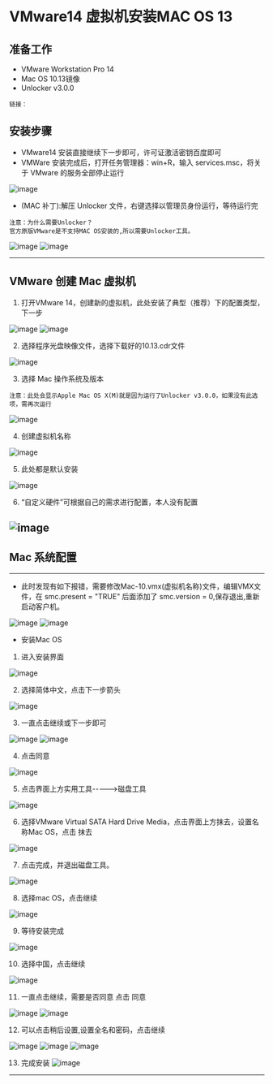 # VMware14 虚拟机安装MAC OS 13
## 准备工作
- VMware Workstation Pro 14
- Mac OS 10.13镜像
- Unlocker v3.0.0
```
链接：
```
## 安装步骤
- VMware14 安装直接继续下一步即可，许可证激活密钥百度即可
- VMWare 安装完成后，打开任务管理器：win+R，输入 services.msc，将关于 VMware 的服务全部停止运行 

![image](https://github.com/zmlwzx/zmlwzx.github.com/blob/master/images/VMware/服务.jpg)

- (MAC 补丁):解压 Unlocker 文件，右键选择以管理员身份运行，等待运行完
```
注意：为什么需要Unlocker？
官方原版VMware是不支持MAC OS安装的,所以需要Unlocker工具。
```

![image](https://github.com/zmlwzx/zmlwzx.github.com/blob/master/images/VMware/unlocker-1.jpg)
![image](https://github.com/zmlwzx/zmlwzx.github.com/blob/master/images/VMware/unlocker-2.jpg)

---
## VMware 创建 Mac 虚拟机
1. 打开VMware 14，创建新的虚拟机，此处安装了典型（推荐）下的配置类型，下一步

![image](https://github.com/zmlwzx/zmlwzx.github.com/blob/master/images/VMware/界面.jpg)
![image](https://github.com/zmlwzx/zmlwzx.github.com/blob/master/images/VMware/1.png)

2. 选择程序光盘映像文件，选择下载好的10.13.cdr文件

![image](https://github.com/zmlwzx/zmlwzx.github.com/blob/master/images/VMware/2.png)

3. 选择 Mac 操作系统及版本

```
注意：此处会显示Apple Mac OS X(M)就是因为运行了Unlocker v3.0.0，如果没有此选项，需再次运行
```
![image](https://github.com/zmlwzx/zmlwzx.github.com/blob/master/images/VMware/3.png)

4. 创建虚拟机名称

![image](https://github.com/zmlwzx/zmlwzx.github.com/blob/master/images/VMware/4.png)

5. 此处都是默认安装

![image](https://github.com/zmlwzx/zmlwzx.github.com/blob/master/images/VMware/5.png)

6. “自定义硬件”可根据自己的需求进行配置，本人没有配置

![image](https://github.com/zmlwzx/zmlwzx.github.com/blob/master/images/VMware/6.png)
---

## Mac 系统配置
---
- 此时发现有如下报错，需要修改Mac-10.vmx(虚拟机名称)文件，编辑VMX文件，在 smc.present = "TRUE" 后面添加了 smc.version = 0,保存退出,重新启动客户机。

![image](https://github.com/zmlwzx/zmlwzx.github.com/blob/master/images/VMware/7.png)
![image](https://github.com/zmlwzx/zmlwzx.github.com/blob/master/images/VMware/8.png)

- 安装Mac OS
1. 进入安装界面

![image](https://github.com/zmlwzx/zmlwzx.github.com/blob/master/images/VMware/10.png)

2. 选择简体中文，点击下一步箭头

![image](https://github.com/zmlwzx/zmlwzx.github.com/blob/master/images/VMware/11.png)

3. 一直点击继续或下一步即可

![image](https://github.com/zmlwzx/zmlwzx.github.com/blob/master/images/VMware/12.png)
![image](https://github.com/zmlwzx/zmlwzx.github.com/blob/master/images/VMware/13.png)

4. 点击同意

![image](https://github.com/zmlwzx/zmlwzx.github.com/blob/master/images/VMware/14.png)

5. 点击界面上方实用工具----->磁盘工具

![image](https://github.com/zmlwzx/zmlwzx.github.com/blob/master/images/VMware/15.png)

6. 选择VMware Virtual SATA Hard Drive Media，点击界面上方抹去，设置名称Mac OS，点击 抹去

![image](https://github.com/zmlwzx/zmlwzx.github.com/blob/master/images/VMware/16.png)

7. 点击完成，并退出磁盘工具。

![image](https://github.com/zmlwzx/zmlwzx.github.com/blob/master/images/VMware/17.png)

8. 选择mac OS，点击继续

![image](https://github.com/zmlwzx/zmlwzx.github.com/blob/master/images/VMware/18.png)

9. 等待安装完成

![image](https://github.com/zmlwzx/zmlwzx.github.com/blob/master/images/VMware/19.png)

10. 选择中国，点击继续

![image](https://github.com/zmlwzx/zmlwzx.github.com/blob/master/images/VMware/20.png)

11. 一直点击继续，需要是否同意 点击 同意

![image](https://github.com/zmlwzx/zmlwzx.github.com/blob/master/images/VMware/21.png)
![image](https://github.com/zmlwzx/zmlwzx.github.com/blob/master/images/VMware/22.png)

12. 可以点击稍后设置,设置全名和密码，点击继续

![image](https://github.com/zmlwzx/zmlwzx.github.com/blob/master/images/VMware/23.png)
![image](https://github.com/zmlwzx/zmlwzx.github.com/blob/master/images/VMware/24.png)
![image](https://github.com/zmlwzx/zmlwzx.github.com/blob/master/images/VMware/25.png)

13. 完成安装
![image](https://github.com/zmlwzx/zmlwzx.github.com/blob/master/images/VMware/26.png)

---


